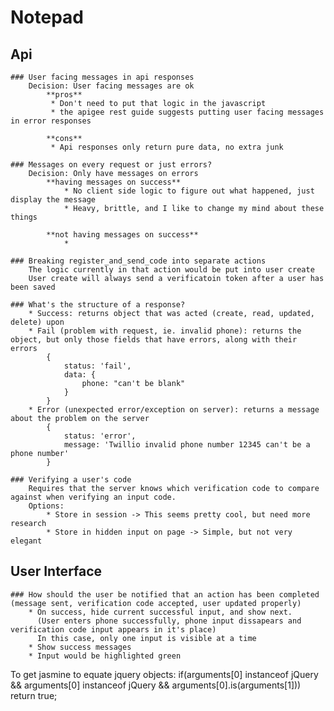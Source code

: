 # Notepad

## Api
	### User facing messages in api responses
		Decision: User facing messages are ok
			**pros**
			 * Don't need to put that logic in the javascript
			 * the apigee rest guide suggests putting user facing messages in error responses

			**cons**
			 * Api responses only return pure data, no extra junk

	### Messages on every request or just errors?
		Decision: Only have messages on errors
			**having messages on success**
				* No client side logic to figure out what happened, just display the message
				* Heavy, brittle, and I like to change my mind about these things

			**not having messages on success**
				* 

	### Breaking register_and_send_code into separate actions
		The logic currently in that action would be put into user create
		User create will always send a verificatoin token after a user has been saved

	### What's the structure of a response?
		* Success: returns object that was acted (create, read, updated, delete) upon
		* Fail (problem with request, ie. invalid phone): returns the object, but only those fields that have errors, along with their errors
			{
				status: 'fail',
				data: {
					phone: "can't be blank"
				}
			}
		* Error (unexpected error/exception on server): returns a message about the problem on the server
			{
				status: 'error',
				message: 'Twillio invalid phone number 12345 can't be a phone number'
			}

	### Verifying a user's code
		Requires that the server knows which verification code to compare against when verifying an input code.
		Options:
			* Store in session -> This seems pretty cool, but need more research
			* Store in hidden input on page -> Simple, but not very elegant

## User Interface
	### How should the user be notified that an action has been completed (message sent, verification code accepted, user updated properly)
		* On success, hide current successful input, and show next. 
		  (User enters phone successfully, phone input dissapears and verification code input appears in it's place)
		  In this case, only one input is visible at a time
		* Show success messages
		* Input would be highlighted green
		


To get jasmine to equate jquery objects:
  if(arguments[0] instanceof jQuery && arguments[0] instanceof jQuery && arguments[0].is(arguments[1])) return true;
